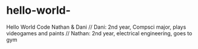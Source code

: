 # hello-world-
Hello World Code Nathan &amp; Dani 
// Dani: 2nd year, Compsci major, plays videogames and paints
// Nathan: 2nd year, electrical engineering, goes to gym 
